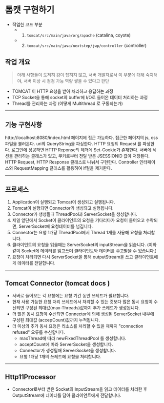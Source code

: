 # 톰캣 구현하기

- 작업한 코드 부분
   - 1) `tomcat/src/main/java/org/apache` (catalina, coyote) 
   - 2) `tomcat/src/main/java/nextstep/jwp/controller` (controller)


## 작업 개요 
> 아래 사항들이 도저히 감이 잡히지 않고, 서버 개발자로서 이 부분에 대해 숙지해야, 서버 이상 시 점검 가능 역량 쌓을 수 있다고 판단
- TOMCAT 이 HTTP 요청을 받아 처리하고 응답하는 과정 
- TCP Socket을 통해 socket의 buffer에 I/O로 들어온 데이터 처리하는 과정
- Thread를 관리하는 과정 (어떻게 Multithread 로 구동되는가)
_________________________________________________________________________
## 기능 구현사항

http://localhost:8080/index.html 페이지에 접근 가능하다.
접근한 페이지의 js, css 파일을 불러온다.
uri의 QueryString을 파싱한다.
HTTP 요청의 Request 를 파싱한다.
로그인에 성공하면 HTTP Reponse의 헤더에 Set-Cookie가 존재한다.
서버에 세션을 관리하는 클래스가 있고, 쿠키로부터 전달 받은 JSESSIONID 값이 저장된다.
HTTP Request, HTTP Response 클래스로 나눠서 구현한다.
Controller 인터페이스와 RequestMapping 클래스를 활용하여 if절을 제거한다.
_________________________________________________________________________

## 프로세스 
1. Application이 실행되고 Tomcat이 생성되고 실행됩니다.
2. Tomcat이 실행되면 Connector가 생성되고 실행됩니다.
3. Connector가 생성될때 ThreadPool과 ServerSocket을 생성합니다.
4. 제일 앞단에서 Socket이 클라이언트의 요청을 기다리다가 요청이 들어오고 수락되면, ServerSocket에 요청데이터를 넘깁니다.
5. Connector는 요청 1개당 ThreadPool에서 Thread 1개를 사용해 요청을 처리합니다.
6. 클라이언트의 요청을 읽을때는 ServerSocket의 inputStream을 읽습니다.
 (이와같이 Socket에 데이터를 읽고쓰며 클라이언트와 데이터를 주고받을 수 있습니다.)
7. 요청이 처리되면 다시 ServerSocket을 통해 outputStream을 쓰고 클라이언트에게 데이터를 전달합니다.

_________________________________________________________________________

## Tomcat Connector (tomcat docs )
- 서버로 들어오는 각 요청에는 요청 기간 동안 쓰레드가 필요합니다.
- 현재 사용 가능한 요청 처리 쓰레드에서 처리할 수 있는 것보다 많은 동시 요청이 수신되면 구성된 최대값(max-Threads)값까지 추가 쓰레드가 생성됩니다.
- 더 많은 동시 요청이 수신되면 Connector에 의해 생성된 ServerSocket 내부에 구성된 최대값 (accepCount)값까지 누적됩니다.
- 더 이상의 추가 동시 요청은 리소스를 처리할 수 있을 때까지 "connection refused" 오류를 수신합니다.
   - maxThread에 따라 newFixedThreadPool 를 생성합니다.   
   - acceptCount에 따라 ServerSocket을 생성합니다.
   - Connector가 생성될때 ServerSocket을 생성합니다.
   - 요청 1개당 1개의 쓰레드에 요청을 처리합니다.

____________________________________________________________________________

## Http11Processor
- Connector로부터 받은 Socket의 InputStream을 읽고 데이터를 처리한 후 OutputStream에 데이터를 담아 클라이언트에게 전달합니다.
